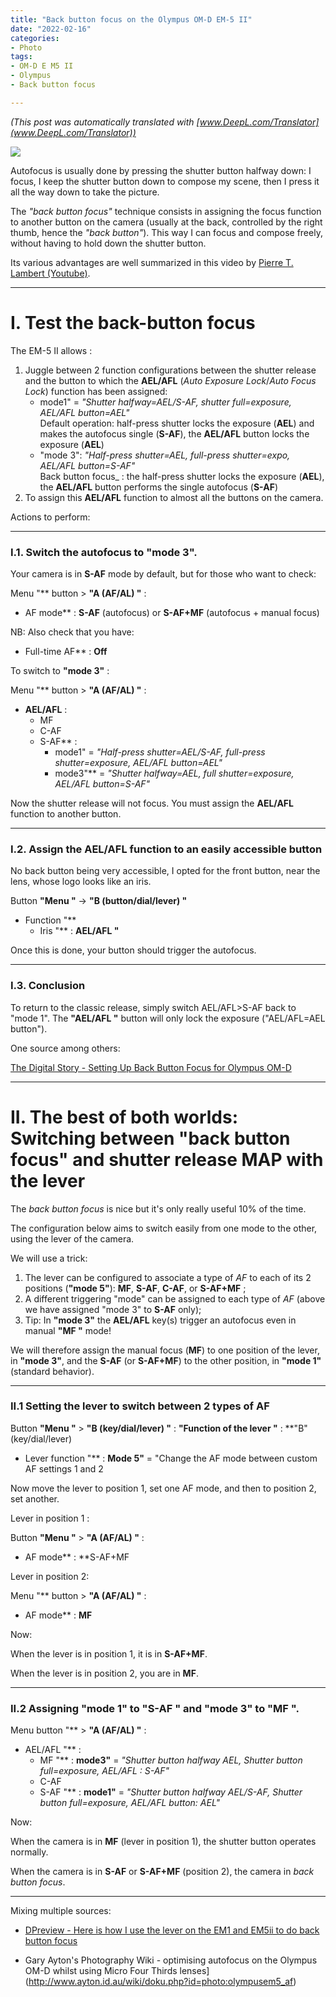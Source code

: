 ```yaml
---
title: "Back button focus on the Olympus OM-D EM-5 II"
date: "2022-02-16"
categories:
- Photo
tags:
- OM-D E M5 II
- Olympus
- Back button focus

---
```


_(This post was automatically translated with [www.DeepL.com/Translator](www.DeepL.com/Translator))_

![](/lobotourisme/post/back-button-focus-sur-lolympus-om-d-em-5-ii/back_button_focus.png)

Autofocus is usually done by pressing the shutter button halfway down: I focus, I keep the shutter button down to compose my scene, then I press it all the way down to take the picture.

The _"back button focus"_ technique consists in assigning the focus function to another button on the camera (usually at the back, controlled by the right thumb, hence the _"back button"_).
This way I can focus and compose freely, without having to hold down the shutter button.

<!--more-->

Its various advantages are well summarized in this video by [Pierre T. Lambert (Youtube)](https://www.youtube.com/watch?v=mNk8b36KCl4).

---

# I. Test the back-button focus

The EM-5 II allows :

1. Juggle between 2 function configurations between the shutter release and the button to which the **AEL/AFL** (_Auto Exposure Lock_/_Auto Focus Lock_) function has been assigned:
     - mode1" = _"Shutter halfway=AEL/S-AF, shutter full=exposure, AEL/AFL button=AEL"_  
Default operation: half-press shutter locks the exposure (**AEL**) and makes the autofocus single (**S-AF**), the **AEL/AFL** button locks the exposure (**AEL**)
     - "mode 3": _"Half-press shutter=AEL, full-press shutter=expo, AEL/AFL button=S-AF"_   
Back button focus_ : the half-press shutter locks the exposure (**AEL**), the **AEL/AFL** button performs the single autofocus (**S-AF**)
2. To assign this **AEL/AFL** function to almost all the buttons on the camera.

Actions to perform:

---

### I.1. Switch the autofocus to **"mode 3"**.

Your camera is in **S-AF** mode by default, but for those who want to check:

Menu "** button > **"A (AF/AL) "** :

- AF mode** : **S-AF** (autofocus) or **S-AF+MF** (autofocus + manual focus)

NB: Also check that you have:

- Full-time AF** : **Off**

To switch to **"mode 3"** :

Menu "** button > **"A (AF/AL) "** :

- **AEL/AFL** : 
    - MF
    - C-AF
    - S-AF** :
        - mode1" = _"Half-press shutter=AEL/S-AF, full-press shutter=exposure, AEL/AFL button=AEL"_
        - mode3"** = _"Shutter halfway=AEL, full shutter=exposure, AEL/AFL button=S-AF"_

Now the shutter release will not focus. You must assign the **AEL/AFL** function to another button.

---

### I.2. Assign the **AEL/AFL** function to an easily accessible button

No back button being very accessible, I opted for the front button, near the lens, whose logo looks like an iris.

Button **"Menu "** -> **"B (button/dial/lever) "**

- Function "**
    - Iris "** : **AEL/AFL "**

Once this is done, your button should trigger the autofocus.

---

### I.3. Conclusion



To return to the classic release, simply switch AEL/AFL>S-AF back to "mode 1".
The **"AEL/AFL "** button will only lock the exposure ("AEL/AFL=AEL button").


One source among others:

[The Digital Story - Setting Up Back Button Focus for Olympus OM-D](https://thedigitalstory.com/2015/03/set-up-back-button-focus.html)


---

# II. The best of both worlds: Switching between "back button focus" and shutter release MAP with the lever

The _back button focus_ is nice but it's only really useful 10% of the time.

The configuration below aims to switch easily from one mode to the other, using the lever of the camera.

We will use a trick: 

1. The lever can be configured to associate a type of _AF_ to each of its 2 positions (**"mode 5"**): **MF**, **S-AF**, **C-AF**, or **S-AF+MF** ;
2. A different triggering "mode" can be assigned to each type of _AF_ (above we have assigned "mode 3" to **S-AF** only);
3. Tip: In **"mode 3"** the **AEL/AFL** key(s) trigger an autofocus even in manual **"MF "** mode!


We will therefore assign the manual focus (**MF**) to one position of the lever, in **"mode 3"**, and the **S-AF** (or **S-AF+MF**) to the other position, in **"mode 1"** (standard behavior).

---

### II.1 Setting the lever to switch between 2 types of AF

Button **"Menu "** > **"B (key/dial/lever) "** : **"Function of the lever "** : **"B" (key/dial/lever)

- Lever function "** : **Mode 5"** = "Change the AF mode between custom AF settings 1 and 2

Now move the lever to position 1, set one AF mode, and then to position 2, set another.

Lever in position 1 :

Button **"Menu "** > **"A (AF/AL) "** :

- AF mode** : **S-AF+MF

Lever in position 2:

Menu "** button > **"A (AF/AL) "** :

- AF mode** : **MF**


Now:

When the lever is in position 1, it is in **S-AF+MF**.

When the lever is in position 2, you are in **MF**.

---

### II.2 Assigning **"mode 1"** to **"S-AF "** and **"mode 3"** to **"MF "**.

Menu button "** > **"A (AF/AL) "** :

- AEL/AFL "** :
    - MF "** : **mode3"** = _"Shutter button halfway AEL, Shutter button full=exposure, AEL/AFL : S-AF"_
    - C-AF
    - S-AF "** : **mode1"** = _"Shutter button halfway AEL/S-AF, Shutter button full=exposure, AEL/AFL button: AEL"_

Now: 

When the camera is in **MF** (lever in position 1), the shutter button operates normally.

When the camera is in **S-AF** or **S-AF+MF** (position 2), the camera in _back button focus_.




---

Mixing multiple sources:

- [DPreview - Here is how I use the lever on the EM1 and EM5ii to do back button focus](https://www.dpreview.com/forums/thread/4087196)

- Gary Ayton's Photography Wiki - optimising autofocus on the Olympus OM-D whilst using Micro Four Thirds lenses](http://www.ayton.id.au/wiki/doku.php?id=photo:olympusem5_af)


